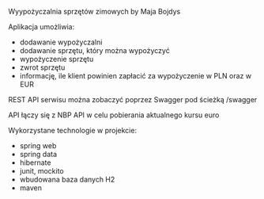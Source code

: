 Wyypożyczalnia sprzętów zimowych by Maja Bojdys

Aplikacja umożliwia:
- dodawanie wypożyczalni
- dodawanie sprzętu, który można wypożyczyć
- wypożyczenie sprzętu
- zwrot sprzętu
- informację, ile klient powinien zapłacić za wypożyczenie w PLN oraz w EUR


REST API serwisu można zobaczyć poprzez Swagger pod ścieżką /swagger

API łączy się z NBP API w celu pobierania aktualnego kursu euro

Wykorzystane technologie w projekcie:
- spring web
- spring data
- hibernate
- junit, mockito
- wbudowana baza danych H2
- maven
